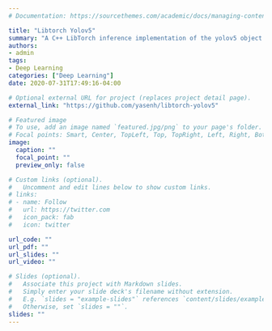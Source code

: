 ```yaml
---
# Documentation: https://sourcethemes.com/academic/docs/managing-content/

title: "Libtorch Yolov5"
summary: "A C++ LibTorch inference implementation of the yolov5 object detection algorithm."
authors:
- admin
tags:
- Deep Learning
categories: ["Deep Learning"]
date: 2020-07-31T17:49:16-04:00

# Optional external URL for project (replaces project detail page).
external_link: "https://github.com/yasenh/libtorch-yolov5"

# Featured image
# To use, add an image named `featured.jpg/png` to your page's folder.
# Focal points: Smart, Center, TopLeft, Top, TopRight, Left, Right, BottomLeft, Bottom, BottomRight.
image:
  caption: ""
  focal_point: ""
  preview_only: false

# Custom links (optional).
#   Uncomment and edit lines below to show custom links.
# links:
# - name: Follow
#   url: https://twitter.com
#   icon_pack: fab
#   icon: twitter

url_code: ""
url_pdf: ""
url_slides: ""
url_video: ""

# Slides (optional).
#   Associate this project with Markdown slides.
#   Simply enter your slide deck's filename without extension.
#   E.g. `slides = "example-slides"` references `content/slides/example-slides.md`.
#   Otherwise, set `slides = ""`.
slides: ""
---
```

